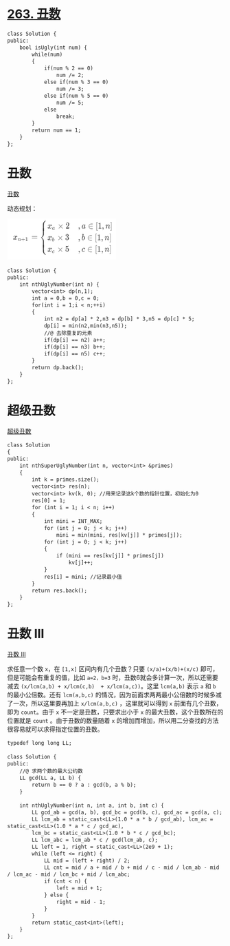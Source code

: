 # [263. 丑数](https://leetcode-cn.com/problems/ugly-number/)

```
class Solution {
public:
    bool isUgly(int num) {
        while(num)
        {
            if(num % 2 == 0) 
                num /= 2;
            else if(num % 3 == 0) 
                num /= 3;
            else if(num % 5 == 0) 
                num /= 5;
            else
                break; 
        }
        return num == 1;
    }
};
```

# 丑数

[丑数](https://leetcode-cn.com/problems/chou-shu-lcof/)

动态规划：

![](../../img/ugly.png)

```
class Solution {
public:
    int nthUglyNumber(int n) {
		vector<int> dp(n,1);
		int a = 0,b = 0,c = 0;
		for(int i = 1;i < n;++i)
		{
			int n2 = dp[a] * 2,n3 = dp[b] * 3,n5 = dp[c] * 5;
			dp[i] = min(n2,min(n3,n5));
            //@ 去除重复的元素
			if(dp[i] == n2) a++;
			if(dp[i] == n3) b++;
			if(dp[i] == n5) c++;			
		}
        return dp.back();
    }
};
```

# 超级丑数

[超级丑数](https://leetcode-cn.com/problems/super-ugly-number/)

```
class Solution
{
public:
    int nthSuperUglyNumber(int n, vector<int> &primes)
    {
        int k = primes.size();
        vector<int> res(n);
        vector<int> kv(k, 0); //用来记录这k个数的指针位置，初始化为0
        res[0] = 1;
        for (int i = 1; i < n; i++)
        {
            int mini = INT_MAX;
            for (int j = 0; j < k; j++)
                mini = min(mini, res[kv[j]] * primes[j]);
            for (int j = 0; j < k; j++)
            {
                if (mini == res[kv[j]] * primes[j])
                    kv[j]++;
            }
            res[i] = mini; //记录最小值
        }
        return res.back();
    }
};
```

# 丑数 III

[丑数 III](https://leetcode-cn.com/problems/ugly-number-iii/)

求任意一个数 `x`，在 `[1,x]` 区间内有几个丑数？只要 `(x/a)+(x/b)+(x/c)` 即可，但是可能会有重复的值，比如 `a=2，b=3` 时，丑数6就会多计算一次，所以还需要减去  `(x/lcm(a,b) + x/lcm(c,b)  + x/lcm(a,c))`。这里 `lcm(a,b)` 表示 `a` 和 `b` 的最小公倍数。还有 `lcm(a,b,c)` 的情况，因为前面求两两最小公倍数的时候多减了一次，所以这里要再加上 `x/lcm(a,b,c)` ，这里就可以得到 `x` 前面有几个丑数，即为 `count`。由于 `x` 不一定是丑数，只要求出小于 `x` 的最大丑数，这个丑数所在的位置就是 `count` 。由于丑数的数量随着 `x` 的增加而增加，所以用二分查找的方法很容易就可以求得指定位置的丑数。

```
typedef long long LL;
 
class Solution {
public:
	//@ 求两个数的最大公约数
    LL gcd(LL a, LL b) {
        return b == 0 ? a : gcd(b, a % b);
    }
 
    int nthUglyNumber(int n, int a, int b, int c) {
        LL gcd_ab = gcd(a, b), gcd_bc = gcd(b, c), gcd_ac = gcd(a, c);
        LL lcm_ab = static_cast<LL>(1.0 * a * b / gcd_ab), lcm_ac = static_cast<LL>(1.0 * a * c / gcd_ac), 
        lcm_bc = static_cast<LL>(1.0 * b * c / gcd_bc);
        LL lcm_abc = lcm_ab * c / gcd(lcm_ab, c);
        LL left = 1, right = static_cast<LL>(2e9 + 1);
        while (left <= right) {
            LL mid = (left + right) / 2;
            LL cnt = mid / a + mid / b + mid / c - mid / lcm_ab - mid / lcm_ac - mid / lcm_bc + mid / lcm_abc;
            if (cnt < n) {
                left = mid + 1;
            } else {
                right = mid - 1;
            }
        }
        return static_cast<int>(left);
    }
};
```













